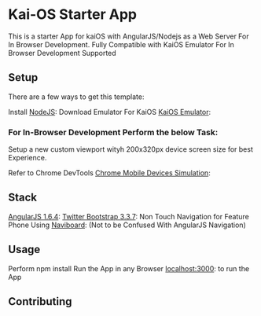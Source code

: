 # Kai-OS Starter App

This is a starter App for kaiOS with AngularJS/Nodejs as a Web Server For In Browser Development.
Fully Compatible with KaiOS Emulator
For In Browser Development Supported


## Setup

There are a few ways to get this template:

Install [NodeJS](https://nodejs.org/en/):
Download Emulator For KaiOS [KaiOS Emulator](https://developer.kaiostech.com/):

### For In-Browser Development Perform the below Task:

Setup a new custom viewport wityh 200x320px device screen size for best Experience.

Refer to Chrome DevTools [Chrome Mobile Devices Simulation](https://developers.google.com/web/tools/chrome-devtools/device-mode/):


## Stack
 
 [AngularJS 1.6.4](https://angularjs.org/):
 [Twitter Bootstrap 3.3.7](https://getbootstrap.com/):
 Non Touch Navigation for Feature Phone Using [Naviboard](https://github.com/amanboss9/naviboard):
 (Not to be Confused With AngularJS Navigation)
 

## Usage

Perform npm install
Run the App in any Browser [localhost:3000](localhost:3000): to run the App


## Contributing
